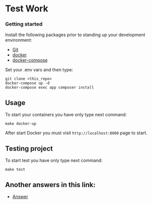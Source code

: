 # Test Work #

### Getting started
Install the following packages prior to standing up your development environment:

- [Git](https://git-scm.com/)
- [docker](https://docs.docker.com/engine/installation/)
- [docker-compose](https://docs.docker.com/compose/install/)

Set your .env vars and then type:
```
git clone <this_repo>
docker-compose up -d
docker-compose exec app composer install
```
## Usage

To start your containers you have only type next command:
```
make docker-up
```

After start Docker you must visit ``http://localhost:8080`` page to start.

## Testing project

To start test  you have only type next command:
```
make test

```

## Another answers in this link: 
- [Answer](https://github.com/vladkudinov89/MindConnectTestWork/blob/master/answers.md)